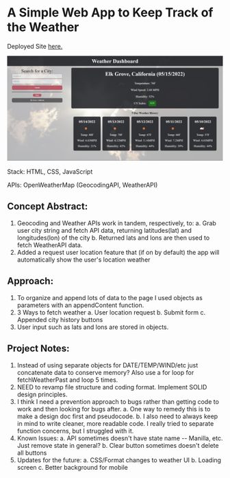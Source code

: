 # A Simple Web App to Keep Track of the Weather

Deployed Site [here.](https://tonyavall.github.io/HW-6-Weather-Dashboard/)

![Deployed Landing Page](deployed.jpg)


Stack: HTML, CSS, JavaScript

APIs: OpenWeatherMap (GeocodingAPI, WeatherAPI)

## Concept Abstract: 

1. Geocoding and Weather APIs work in tandem, respectively, to:
    a. Grab user city string and fetch API data, returning latitudes(lat) and longitudes(lon) of the city
    b. Returned lats and lons are then used to fetch WeatherAPI data.
2. Added a request user location feature that (if on by default) the app will automatically show the user's location weather

## Approach: 

1. To organize and append lots of data to the page I used objects as parameters with an appendContent function.
2. 3 Ways to fetch weather
    a. User location request
    b. Submit form
    c. Appended city history buttons
3. User input such as lats and lons are stored in objects.

## Project Notes: 

1. Instead of using separate objects for DATE/TEMP/WIND/etc just concatenate data to conserve memory? Also use a for loop for fetchWeatherPast and loop 5 times.
2. NEED to revamp file structure and coding format. Implement SOLID design principles.
3. I think I need a prevention approach to bugs rather than getting code to work and then looking for bugs after.
    a. One way to remedy this is to make a design doc first and pseudocode.
    b. I also need to always keep in mind to write cleaner, more readable code. I really tried to separate function concerns, but I struggled with it.
4. Known Issues:
    a. API sometimes doesn't have state name -- Manilla, etc. Just remove state in general?
    b. Clear button sometimes doesn't delete all buttons
5. Updates for the future:
    a. CSS/Format changes to weather UI
    b. Loading screen
    c. Better background for mobile

